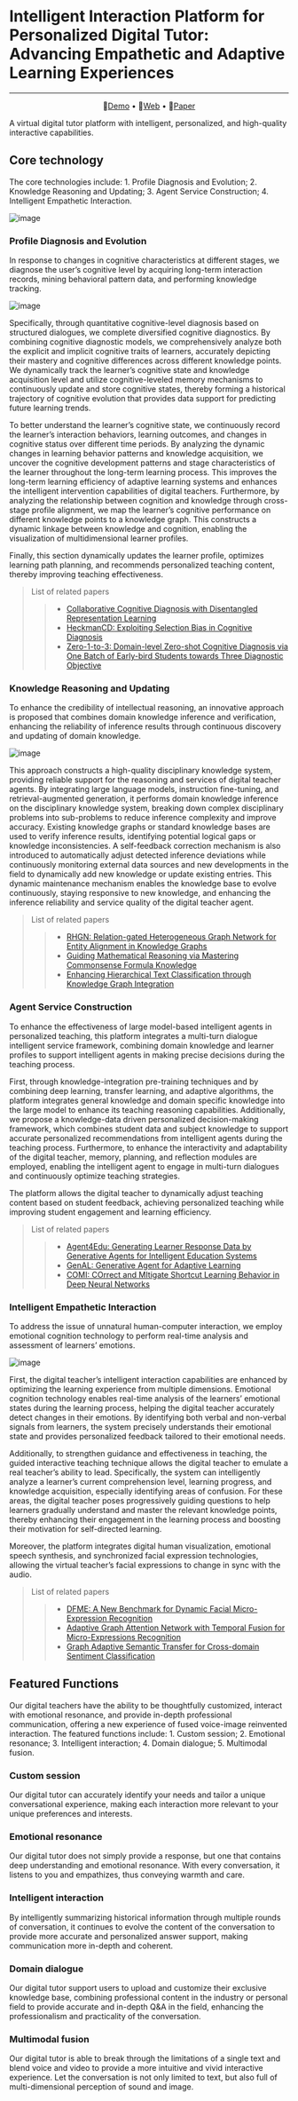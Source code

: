 # Intelligent Interaction Platform for Personalized Digital Tutor: Advancing Empathetic and Adaptive Learning Experiences

------

<p align="center">
  🤖<a href="https://github.com/BAOOOOOM/digital_human/">Demo</a> •
  🧰<a href="https://github.com/BAOOOOOM/digital_human/">Web</a> •
  📄<a href="https://github.com/BAOOOOOM/digital_human/">Paper</a>
</p>


A virtual digital tutor platform with intelligent, personalized, and high-quality interactive capabilities. 

## Core technology

The core technologies include: 1. Profile Diagnosis and Evolution; 2. Knowledge Reasoning and Updating; 3. Agent Service Construction; 4. Intelligent Empathetic Interaction.

![image](https://github.com/user-attachments/assets/1c87b981-bee7-4efc-a1a3-92a721b6b72a)

### Profile Diagnosis and Evolution

In response to changes in cognitive characteristics at different stages, we diagnose the user’s cognitive level by acquiring long-term interaction records, mining behavioral pattern data, and performing knowledge tracking.

![image](https://github.com/user-attachments/assets/c38c7c96-e813-4d2e-9db2-07d8633b3cc0)

Specifically, through quantitative cognitive-level diagnosis based  on structured dialogues, we complete diversified cognitive diagnostics. By combining cognitive diagnostic models, we comprehensively analyze both the explicit and implicit cognitive traits of learners, accurately depicting their mastery and cognitive differences across different knowledge points. We dynamically track the  learner’s cognitive state and knowledge acquisition level and utilize cognitive-leveled memory mechanisms to continuously update and store cognitive states, thereby forming a historical trajectory of cognitive evolution that provides data support for predicting future learning trends.

To better understand the learner’s cognitive state, we continuously record the learner’s interaction behaviors, learning outcomes, and changes in cognitive status over different time periods. By analyzing the dynamic changes in learning behavior patterns and knowledge acquisition, we uncover the cognitive development patterns and stage characteristics of the learner throughout the long-term learning process. This improves the long-term learning  efficiency of adaptive learning systems and enhances the intelligent intervention capabilities of digital teachers. Furthermore, by analyzing the relationship between cognition and knowledge through cross-stage profile alignment, we map the learner’s cognitive performance on different knowledge points to a knowledge graph. This constructs a dynamic linkage between knowledge and cognition, enabling the visualization of multidimensional learner profiles.

Finally, this section dynamically updates the learner profile, optimizes learning path planning, and recommends personalized teaching content, thereby improving teaching effectiveness.

> List of related papers
> > + [Collaborative Cognitive Diagnosis with Disentangled Representation Learning](https://openreview.net/pdf?id=JxlQ2pbyzS)
> > + [HeckmanCD: Exploiting Selection Bias in Cognitive Diagnosis](https://dl.acm.org/doi/10.1145/3627673.3679648)
> > + [Zero-1-to-3: Domain-level Zero-shot Cognitive Diagnosis via One Batch of Early-bird Students towards Three Diagnostic Objective](https://ojs.aaai.org/index.php/AAAI/article/view/28684/29327)

### Knowledge Reasoning and Updating

To enhance the credibility of intellectual reasoning, an innovative approach is proposed that  combines domain knowledge inference and verification, enhancing  the reliability of inference results through continuous discovery  and updating of domain knowledge.

![image](https://github.com/user-attachments/assets/36e4f81e-de34-4216-b162-bc1309cf5433)

This approach constructs a high-quality disciplinary knowledge system, providing reliable support for the reasoning and services of digital teacher agents. By integrating large language models, instruction fine-tuning, and retrieval-augmented generation, it performs domain knowledge inference on the disciplinary knowledge system, breaking down complex disciplinary problems into sub-problems to reduce inference complexity and improve accuracy. Existing knowledge graphs or standard knowledge bases are used to verify inference results, identifying potential logical gaps or knowledge inconsistencies. A self-feedback correction mechanism is also introduced to automatically adjust detected inference deviations while continuously monitoring external data sources and new developments in the field to dynamically add new knowledge or update existing entries. This dynamic maintenance mechanism enables the knowledge base to evolve continuously, staying responsive to new knowledge, and enhancing the inference reliability and service quality of the digital teacher agent.

> List of related papers
> > + [RHGN: Relation-gated Heterogeneous Graph Network for Entity Alignment in Knowledge Graphs](https://aclanthology.org/2023.findings-acl.553/)
> > + [Guiding Mathematical Reasoning via Mastering Commonsense Formula Knowledge](http://staff.ustc.edu.cn/~huangzhy/files/papers/JiayuLiu-KDD2023.pdf)
> > + [Enhancing Hierarchical Text Classification through Knowledge Graph Integration](https://aclanthology.org/2023.findings-acl.358/)

### Agent Service Construction

To enhance the effectiveness of large model-based intelligent agents in personalized teaching, this platform integrates a multi-turn dialogue intelligent service framework, combining domain knowledge and learner profiles to support intelligent agents in making precise decisions during the teaching process.

First, through knowledge-integration pre-training techniques and by combining deep learning, transfer learning, and adaptive algorithms, the platform integrates general knowledge and domain specific knowledge into the large model to enhance its teaching reasoning capabilities. Additionally, we propose a knowledge-data driven personalized decision-making framework, which combines student data and subject knowledge to support accurate personalized recommendations from intelligent agents during the teaching process.  Furthermore, to enhance the interactivity and adaptability of the digital teacher, memory, planning, and reflection modules are employed, enabling the intelligent agent to engage in multi-turn dialogues and continuously optimize teaching strategies.

The platform allows the digital teacher to dynamically adjust teaching content based on student feedback, achieving personalized teaching while improving student engagement and learning efficiency.

> List of related papers
> > + [Agent4Edu: Generating Learner Response Data by Generative Agents for Intelligent Education Systems](https://github.com/YuanHao-CS/Agent4EDU)
> > + [GenAL: Generative Agent for Adaptive Learning](https://github.com/NirDiamant/GenAI_Agents)
> > + [COMI: COrrect and MItigate Shortcut Learning Behavior in Deep Neural Networks](https://dl.acm.org/doi/10.1145/3626772.3657729)

### Intelligent Empathetic Interaction 

To address the issue of unnatural human-computer interaction, we employ emotional cognition technology to perform real-time analysis and assessment of learners’ emotions.

![image](https://github.com/user-attachments/assets/5b79804e-f608-449a-916c-838e2150cbb0)

First, the digital teacher’s intelligent interaction capabilities are enhanced by optimizing the learning experience from multiple dimensions. Emotional cognition technology enables real-time analysis of the learners’ emotional states during the learning process, helping the digital teacher accurately detect changes in their emotions. By identifying both verbal and non-verbal signals from learners, the system precisely understands their emotional state and provides personalized feedback tailored to their emotional needs.

Additionally, to strengthen guidance and effectiveness in teaching, the guided interactive teaching technique allows the digital teacher to emulate a real teacher’s ability to lead. Specifically, the system can intelligently analyze a learner’s current comprehension level, learning progress, and knowledge acquisition, especially identifying areas of confusion. For these areas, the digital teacher poses progressively guiding questions to help learners gradually understand and master the relevant knowledge points, thereby enhancing their engagement in the learning process and boosting their motivation for self-directed learning.

Moreover, the platform integrates digital human visualization, emotional speech synthesis, and synchronized facial expression  technologies, allowing the virtual teacher’s facial expressions to change in sync with the audio.

> List of related papers
> > + [DFME: A New Benchmark for Dynamic Facial Micro-Expression Recognition](https://ieeexplore.ieee.org/document/10354506)
> > + [Adaptive Graph Attention Network with Temporal Fusion for Micro-Expressions Recognition](https://ieeexplore.ieee.org/abstract/document/10219571)
> > + [Graph Adaptive Semantic Transfer for Cross-domain Sentiment Classification](https://dl.acm.org/doi/pdf/10.1145/3477495.3531984)

## Featured Functions

Our digital teachers have the ability to be thoughtfully customized, interact with emotional resonance, and provide in-depth professional communication, offering a new experience of fused voice-image reinvented interaction. The featured functions include: 1. Custom session; 2. Emotional resonance; 3. Intelligent interaction; 4. Domain dialogue; 5. Multimodal fusion.

### Custom session

Our digital tutor can accurately identify your needs and tailor a unique conversational experience, making each interaction more relevant to your unique preferences and interests.

### Emotional resonance

Our digital tutor does not simply provide a response, but one that contains deep understanding and emotional resonance. With every conversation, it listens to you and empathizes, thus conveying warmth and care.

### Intelligent interaction

By intelligently summarizing historical information through multiple rounds of conversation, it continues to evolve the content of the conversation to provide more accurate and personalized answer support, making communication more in-depth and coherent.

### Domain dialogue

Our digital tutor support users to upload and customize their exclusive knowledge base, combining professional content in the industry or personal field to provide accurate and in-depth Q&A in the field, enhancing the professionalism and practicality of the conversation.

### Multimodal fusion

Our digital tutor is able to break through the limitations of a single text and blend voice and video to provide a more intuitive and vivid interactive experience. Let the conversation is not only limited to text, but also full of multi-dimensional perception of sound and image.
